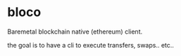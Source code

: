 # bloco

Baremetal blockchain native (ethereum) client.

the goal is to have a cli to execute transfers, swaps.. etc..

